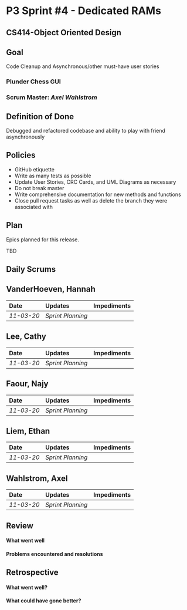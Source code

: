 # P3 Sprint #4 - Dedicated RAMs
## CS414-Object Oriented Design

## Goal

Code Cleanup and Asynchronous/other must-have user stories

### Plunder Chess GUI

### Scrum Master: *Axel Wahlstrom*

## Definition of Done

Debugged and refactored codebase and ability to play with friend asynchronously

## Policies

* GitHub etiquette
* Write as many tests as possible
* Update User Stories, CRC Cards, and UML Diagrams as necessary
* Do not break master
* Write comprehensive documentation for new methods and functions
* Close pull request tasks as well as delete the branch they were associated with

## Plan

Epics planned for this release.

TBD

## Daily Scrums

## VanderHoeven, Hannah
| Date | Updates | Impediments |
| :--- | :--- | :--- |
| *11-03-20* | *Sprint Planning* |  |

## Lee, Cathy
| Date | Updates | Impediments |
| :--- | :--- | :--- |
| *11-03-20* | *Sprint Planning* |  |

## Faour, Najy
| Date | Updates | Impediments |
| :--- | :--- | :--- |
| *11-03-20* | *Sprint Planning* |  |

## Liem, Ethan
| Date | Updates | Impediments |
| :--- | :--- | :--- |
| *11-03-20* | *Sprint Planning* |  |

## Wahlstrom, Axel
| Date | Updates | Impediments |
| :--- | :--- | :--- |
| *11-03-20* | *Sprint Planning* |  |

## Review

#### What went well

#### Problems encountered and resolutions

## Retrospective

#### What went well?

#### What could have gone better?
